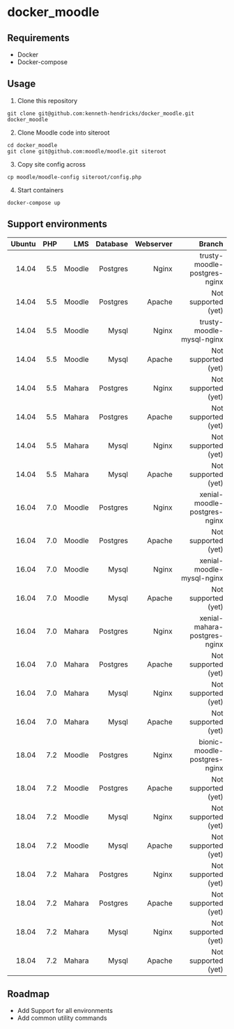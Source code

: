# docker_moodle

## Requirements
* Docker
* Docker-compose

## Usage

1. Clone this repository
```
git clone git@github.com:kenneth-hendricks/docker_moodle.git docker_moodle
```

2. Clone Moodle code into siteroot
```
cd docker_moodle
git clone git@github.com:moodle/moodle.git siteroot
```

3. Copy site config across
```
cp moodle/moodle-config siteroot/config.php
```

4. Start containers
```
docker-compose up
```

## Support environments

| Ubuntu | PHP | LMS           | Database | Webserver | Branch                       |
| ------:| ---:| -------------:| --------:| ---------:| ----------------------------:|
| 14.04  | 5.5 | Moodle        | Postgres | Nginx     | trusty-moodle-postgres-nginx |
| 14.04  | 5.5 | Moodle        | Postgres | Apache    | Not supported (yet)          |
| 14.04  | 5.5 | Moodle        | Mysql    | Nginx     | trusty-moodle-mysql-nginx    |
| 14.04  | 5.5 | Moodle        | Mysql    | Apache    | Not supported (yet)          |
| 14.04  | 5.5 | Mahara        | Postgres | Nginx     | Not supported (yet)          |
| 14.04  | 5.5 | Mahara        | Postgres | Apache    | Not supported (yet)          |
| 14.04  | 5.5 | Mahara        | Mysql    | Nginx     | Not supported (yet)          |
| 14.04  | 5.5 | Mahara        | Mysql    | Apache    | Not supported (yet)          |
| 16.04  | 7.0 | Moodle        | Postgres | Nginx     | xenial-moodle-postgres-nginx |
| 16.04  | 7.0 | Moodle        | Postgres | Apache    | Not supported (yet)          |
| 16.04  | 7.0 | Moodle        | Mysql    | Nginx     | xenial-moodle-mysql-nginx    |
| 16.04  | 7.0 | Moodle        | Mysql    | Apache    | Not supported (yet)          |
| 16.04  | 7.0 | Mahara        | Postgres | Nginx     | xenial-mahara-postgres-nginx |
| 16.04  | 7.0 | Mahara        | Postgres | Apache    | Not supported (yet)          |
| 16.04  | 7.0 | Mahara        | Mysql    | Nginx     | Not supported (yet)          |
| 16.04  | 7.0 | Mahara        | Mysql    | Apache    | Not supported (yet)          |
| 18.04  | 7.2 | Moodle        | Postgres | Nginx     | bionic-moodle-postgres-nginx |
| 18.04  | 7.2 | Moodle        | Postgres | Apache    | Not supported (yet)          |
| 18.04  | 7.2 | Moodle        | Mysql    | Nginx     | Not supported (yet)          |
| 18.04  | 7.2 | Moodle        | Mysql    | Apache    | Not supported (yet)          |
| 18.04  | 7.2 | Mahara        | Postgres | Nginx     | Not supported (yet)          |
| 18.04  | 7.2 | Mahara        | Postgres | Apache    | Not supported (yet)          |
| 18.04  | 7.2 | Mahara        | Mysql    | Nginx     | Not supported (yet)          |
| 18.04  | 7.2 | Mahara        | Mysql    | Apache    | Not supported (yet)          |

## Roadmap

* Add Support for all environments
* Add common utility commands
